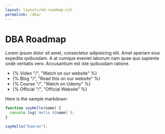 ```yaml
---
layout: layouts/md-roadmap.njk
permalink: /dba/
---
```


# DBA Roadmap

<p>Lorem ipsum dolor sit amet, consectetur adipisicing elit. Amet aperiam eius expedita quibusdam. A at cumque eveniet laborum nam quae quo sapiente unde veritatis vero. Accusantium est iste quibusdam ratione.</p>

- {% Video "/", "Watch on our website" %}
- {% Blog "/", "Read this on our website" %}
- {% Course "/", "Watch on Udemy" %}
- {% Official "/", "Official Website" %}

Here is the sample markdown:

```javascript
function sayHello(name) {
  console.log(`Hello ${name}`);
}

sayHello("Kamran");
```

